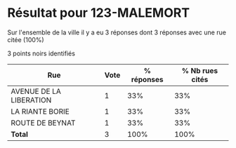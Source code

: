 # Résultat pour 123-MALEMORT

Sur l'ensemble de la ville il y a eu 3 réponses dont 3 réponses avec une rue citée (100%)

3 points noirs identifiés

| Rue | Vote | % réponses | % Nb rues cités|
|-----|------|------------|----------------|
| AVENUE DE LA LIBERATION | 1 | 33% | 33%|
| LA RIANTE BORIE | 1 | 33% | 33%|
| ROUTE DE BEYNAT | 1 | 33% | 33%|
| **Total** | 3 | 100% | 100%|
